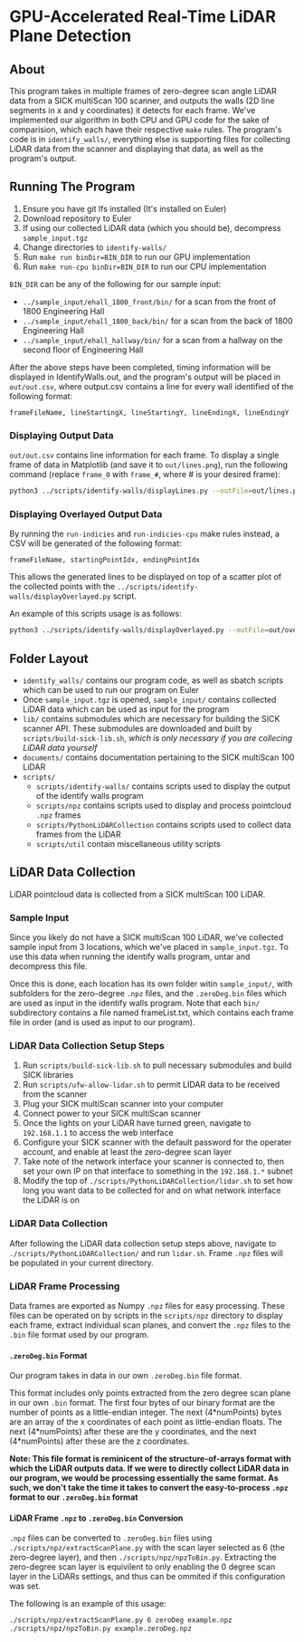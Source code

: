 # GPU-Accelerated Real-Time LiDAR Plane Detection

## About
This program takes in multiple frames of zero-degree scan angle LiDAR data from a SICK multiScan 100 scanner, and outputs the walls (2D line segments in x and y coordinates) it detects for each frame. We've implemented our algorithm in both CPU and GPU code for the sake of comparision, which each have their respective `make` rules. The program's code is in `identify_walls/`, everything else is supporting files for collecting LiDAR data from the scanner and displaying that data, as well as the program's output.

## Running The Program
1. Ensure you have git lfs installed (It's installed on Euler)
2. Download repository to Euler
3. If using our collected LiDAR data (which you should be), decompress `sample_input.tgz`
4. Change directories to `identify-walls/`
5. Run `make run binDir=BIN_DIR` to run our GPU implementation
6. Run `make run-cpu binDir=BIN_DIR` to run our CPU implementation

`BIN_DIR` can be any of the following for our sample input:
- `../sample_input/ehall_1800_front/bin/` for a scan from the front of 1800 Engineering Hall
- `../sample_input/ehall_1800_back/bin/` for a scan from the back of 1800 Engineering Hall
- `../sample_input/ehall_hallway/bin/` for a scan from a hallway on the second floor of Engineering Hall

After the above steps have been completed, timing information will be displayed in IdentifyWalls.out, and the program's output will be placed in `out/out.csv`, where output.csv contains a line for every wall identified of the following format:
```csv
frameFileName, lineStartingX, lineStartingY, lineEndingX, lineEndingY 
```

### Displaying Output Data

`out/out.csv` contains line information for each frame. To display a single frame of data in Matplotlib (and save it to `out/lines.png`), run the following command (replace `frame_0` with `frame_#`, where # is your desired frame): 

```bash
python3 ../scripts/identify-walls/displayLines.py --outFile=out/lines.png <(grep "frame_0" out/out.csv)
```

### Displaying Overlayed Output Data

By running the `run-indicies` and `run-indicies-cpu` make rules instead, a CSV will be generated of the following format:
```csv
frameFileName, startingPointIdx, endingPointIdx
```

This allows the generated lines to be displayed on top of a scatter plot of the collected points with the `../scripts/identify-walls/displayOverlayed.py` script.

An example of this scripts usage is as follows:

```bash
python3 ../scripts/identify-walls/displayOverlayed.py --outFile=out/overlayed.png <(grep "frame_0" out/out.csv) ../sample_input/ehall_1800_back/bin/frame_0.zeroDeg.bin
```

## Folder Layout
- `identify_walls/` contains our program code, as well as sbatch scripts which can be used to run our program on Euler
- Once `sample_input.tgz` is opened, `sample_input/` contains collected LiDAR data which can be used as input for the program
- `lib/` contains submodules which are necessary for building the SICK scanner API. These submodules are downloaded and built by `scripts/build-sick-lib.sh`, *which is only necessary if you are collecing LiDAR data yourself*
- `documents/` contains documentation pertaining to the SICK multiScan 100 LiDAR
- `scripts/`
    - `scripts/identify-walls/` contains scripts used to display the output of the identify walls program
    - `scripts/npz` contains scripts used to display and process pointcloud `.npz` frames
    - `scripts/PythonLiDARCollection` contains scripts used to collect data frames from the LiDAR
    - `scripts/util` contain miscellaneous utility scripts

## LiDAR Data Collection

LiDAR pointcloud data is collected from a SICK multiScan 100 LiDAR.

### Sample Input

Since you likely do not have a SICK multiScan 100 LiDAR, we've collected sample input from 3 locations, which we've placed in `sample_input.tgz`. To use this data when running the identify walls program, untar and decompress this file.

Once this is done, each location has its own folder witin `sample_input/`, with subfolders for the zero-degree `.npz` files, and the `.zeroDeg.bin` files which are used as input in the identify walls program. Note that each `bin/` subdirectory contains a file named frameList.txt, which contains each frame file in order (and is used as input to our program).

### LiDAR Data Collection Setup Steps
1. Run `scripts/build-sick-lib.sh` to pull necessary submodules and build SICK libraries
2. Run `scripts/ufw-allow-lidar.sh` to permit LIDAR data to be received from the scanner
3. Plug your SICK multiScan scanner into your computer
4. Connect power to your SICK multiScan scanner
5. Once the lights on your LiDAR have turned green, navigate to `192.168.1.1` to access the web interface
3. Configure your SICK scanner with the default password for the operater account, and enable at least the zero-degree scan layer
4. Take note of the network interface your scanner is connected to, then set your own IP on that interface to something in the `192.168.1.*` subnet
5. Modify the top of `./scripts/PythonLiDARCollection/lidar.sh` to set how long you want data to be collected for and on what network interface the LiDAR is on

### LiDAR Data Collection
After following the LiDAR data collection setup steps above, navigate to `./scripts/PythonLiDARCollection/` and run `lidar.sh`. Frame `.npz` files will be populated in your current directory.

### LiDAR Frame Processing
Data frames are exported as Numpy `.npz` files for easy processing. These files can be operated on by scripts in the `scripts/npz` directory to display each frame, extract individual scan planes, and convert the `.npz` files to the `.bin` file format used by our program.

#### `.zeroDeg.bin` Format
Our program takes in data in our own `.zeroDeg.bin` file format.

This format includes only points extracted from the zero degree scan plane in our own `.bin` format. The first four bytes of our binary format are the number of points as a little-endian integer. The next (4\*numPoints) bytes are an array of the x coordinates of each point as little-endian floats. The next (4\*numPoints) after these are the y coordinates, and the next (4\*numPoints) after these are the z coordinates.

**Note: This file format is reminicent of the structure-of-arrays format with which the LiDAR outputs data. If we were to directly collect LiDAR data in our program, we would be processing essentially the same format. As such, we don't take the time it takes to convert the easy-to-process `.npz` format to our `.zeroDeg.bin` format**


#### LiDAR Frame `.npz` to `.zeroDeg.bin` Conversion

`.npz` files can be converted to `.zeroDeg.bin` files using `./scripts/npz/extractScanPlane.py` with the scan layer selected as 6 (the zero-degree layer), and then `./scripts/npz/npzToBin.py`. Extracting the zero-degree scan layer is equivilent to only enabling the 0 degree scan layer in the LiDARs settings, and thus can be ommited if this configuration was set.

The following is an example of this usage:
```bash
./scripts/npz/extractScanPlane.py 6 zeroDeg example.npz
./scripts/npz/npzToBin.py example.zeroDeg.npz
```